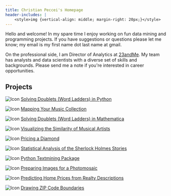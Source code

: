 ```yaml
---
title: Christian Peccei's Homepage
header-includes: |
    <style>img {vertical-align: middle; margin-right: 20px;}</style>
---
```


Hello and welcome! In my spare time I enjoy working on fun data mining and
programming projects. If you have suggestions or questions please let me know;
my email is my first name dot last name at gmail.

On the professional side, I am Director of Analytics at
[23andMe](https://www.23andme.com). My team has analysts and data scientists
with a diverse set of skills and backgrounds. Please send me a note if you're
interested in career opportunities.

## Projects

![Icon](/doublets-in-python/icon.png)
[Solving Doublets (Word Ladders) in Python](/doublets-in-python/)

![Icon](/musicmap/icon.png)
[Mapping Your Music Collection](/musicmap/)

![Icon](/doublets/icon.png)
[Solving Doublets (Word Ladders) in Mathematica](/doublets/)

![Icon](/artistmap/icon.png)
[Visualizing the Similarity of Musical Artists](/artistmap/)

![Icon](/diamonds/icon.png)
[Pricing a Diamond](/diamonds/)

![Icon](/holmes/icon.png)
[Statistical Analysis of the Sherlock Holmes Stories](/holmes/)

![Icon](/textmining/icon.png)
[Python Textmining Package](/textmining/)

![Icon](/mosaic/icon.png)
[Preparing Images for a Photomosaic](/mosaic/)

![Icon](/homeprice/icon.png)
[Predicting Home Prices from Realty Descriptions](/homeprice/)

![Icon](/zipmap/icon.png)
[Drawing ZIP Code Boundaries](/zipmap/)


